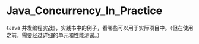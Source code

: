 Java_Concurrency_In_Practice
============================

《Java 并发编程实战》，实践书中的例子，看哪些可以用于实际项目中。（但在使用之前，需要经过详细的单元和性能测试。）

